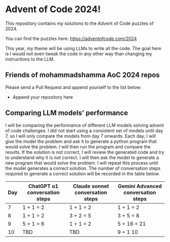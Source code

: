 # Advent of Code 2024!

This repository contains my solutions to the Advent of Code puzzles of 2024.

You can find the puzzles here: https://adventofcode.com/2024

This year, my theme will be using LLMs to write all the code. The goal here is I would not even tweak the code in any other way than changing my instructions to the LLM.

## Friends of mohammadshamma AoC 2024 repos

Please send a Pull Request and append yourself to the list below:

<!-- Please use the format [First and Last Names](http://gitgit/advent-of-code-repo.html) -->
* Append your repository here 

## Comparing LLM models' performance

I will be comparing the performance of different LLM models solving advent of code challenges.
I did not start using a consistent set of models until day 7, so I will only compare the models from day 7 onwards.
Each day, I will give the model the problem and ask it to generate a python program that would solve the problem.
I will then run the program and compare the results.
If the solution is not correct, I will review the generated code and try to understand why it is not correct.
I will then ask the model to generate a new program that would solve the problem.
I will repeat this process until the model generates a correct solution.
The number of conversation steps required to generate a correct solution will be recorded in the table below.

| Day | ChatGPT o1 conversation steps | Claude sonnet conversation steps | Gemini Advanced conversation steps |
| --- | ----------------------------- | -------------------------------- | ---------------------------------- |
| 7   | 1 + 1 = 2                     | 1 + 1 = 2                        | 1 + 1 = 2                          |
| 8   | 1 + 1 = 2                     | 3 + 2 = 5                        | 3 + 5 = 8                          |
| 9   | 5 + 1 = 6                     | 1 + 1 = 2                        | 5 + 16  = 21                       |
| 10  | TBD                           | TBD                              | 9 + 1 10                           |